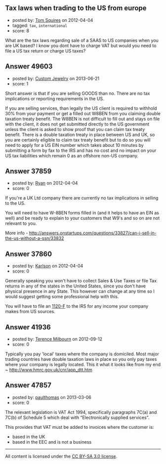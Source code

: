 ## Tax laws when trading to the US from europe

- posted by: [Tom Squires](https://stackexchange.com/users/-1/11392-tom-squires) on 2012-04-04
- tagged: `tax`, `international`
- score: 8

What are the tax laws regarding sale of a SAAS to US companies when you are UK based? I know you dont have to charge VAT but would you need to file a US tax return or charge US taxes?


## Answer 49603

- posted by: [Custom Jewelry](https://stackexchange.com/users/-1/26728-custom-jewelry) on 2013-06-21
- score: 1

Short answer is that if you are selling GOODS than no. There are no tax implications or reporting requirements in the US.

If you are selling services, than legally the US client is required to withhold 30% from your payment or get a filled out W8BEN from you claiming double taxation treaty benefit. The W8BEN is not difficult to fill out and stays on file with the client, it does not get submitted directly to the US government unless the client is asked to show proof that you can claim tax treaty benefit. There is a double taxation treaty in place between US and UK, so you are certainly eligible to claim tax treaty benefit but to do so you will need to apply for a US EIN number which takes about 10 minutes by submitting a form by fax to the IRS and has no cost and no impact on your US tax liabilities which remain 0 as an offshore non-US company.




## Answer 37859

- posted by: [Ryan](https://stackexchange.com/users/-1/465-ryan) on 2012-04-04
- score: 0

If you're a UK Ltd company there are currently no tax implications in selling to the US.

You will need to have W-8BEN forms filled in (and it helps to have an EIN as well) and be ready to explain to your customers that W9's and so on are not relevant to you.

More info - http://answers.onstartups.com/questions/33827/can-i-sell-in-the-us-without-a-ssn/33832


## Answer 37860

- posted by: [Karlson](https://stackexchange.com/users/-1/15252-karlson) on 2012-04-04
- score: 0

<p>Generally speaking you won't have to collect Sales &amp; Use Taxes or file Tax returns in any of the states in the United States, since you don't have physical presence in any State.  This however can change at any time so I would suggest getting some professional help with this.</p>

<p>You will have to file an <a href="http://www.irs.gov/pub/irs-pdf/f1120f.pdf" rel="nofollow">1120-F</a> to the IRS for any income your company makes from US sources.</p>



## Answer 41936

- posted by: [Terence Milbourn](https://stackexchange.com/users/-1/19634-terence-milbourn) on 2012-09-12
- score: 0

Typically you pay 'local' taxes where the company is domiciled.  Most major trading countries have double taxation laws in place so you only pay taxes where your company is legally located.  This it what it looks like from my end ~ http://www.hmrc.gov.uk/cnr/app_dtt.htm


## Answer 47857

- posted by: [paulthomas](https://stackexchange.com/users/-1/25335-paulthomas) on 2013-03-06
- score: 0

The relevant legislation is VAT Act 1994, specifically paragraphs 7C(a) and 7C(b) of Schedule 5 which deal with “Electronically supplied services”.

This provides that VAT must be added to invoices where the customer is:

- based in the UK
- based in the EEC and is not a business




---

All content is licensed under the [CC BY-SA 3.0 license](https://creativecommons.org/licenses/by-sa/3.0/).
